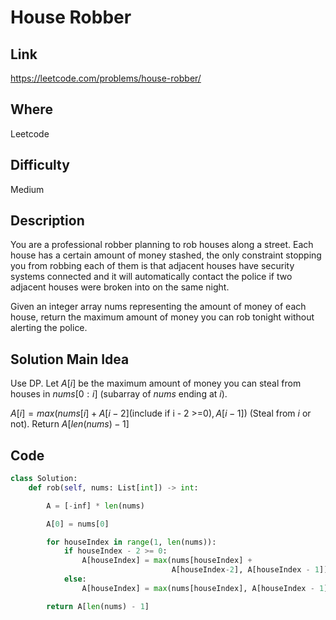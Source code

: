 # House Robber

## Link

https://leetcode.com/problems/house-robber/

## Where

Leetcode

## Difficulty

Medium

## Description

You are a professional robber planning to rob houses along a street. Each house has a certain amount of money stashed, the only constraint stopping you from robbing each of them is that adjacent houses have security systems connected and it will automatically contact the police if two adjacent houses were broken into on the same night.

Given an integer array nums representing the amount of money of each house, return the maximum amount of money you can rob tonight without alerting the police.

## Solution Main Idea

Use DP. Let $A[i]$ be the maximum amount of money you can steal from houses in $nums[0:i]$ (subarray of $nums$ ending at $i$).

$A[i] = max(nums[i] + A[i-2] \text{(include if i - 2 >=0)}, A[i - 1])$ (Steal from $i$ or not). Return $A[len(nums)-1]$


## Code

```python
class Solution:
    def rob(self, nums: List[int]) -> int:

        A = [-inf] * len(nums)

        A[0] = nums[0]

        for houseIndex in range(1, len(nums)):
            if houseIndex - 2 >= 0:
                A[houseIndex] = max(nums[houseIndex] +
                                    A[houseIndex-2], A[houseIndex - 1])
            else:
                A[houseIndex] = max(nums[houseIndex], A[houseIndex - 1])

        return A[len(nums) - 1]

```
